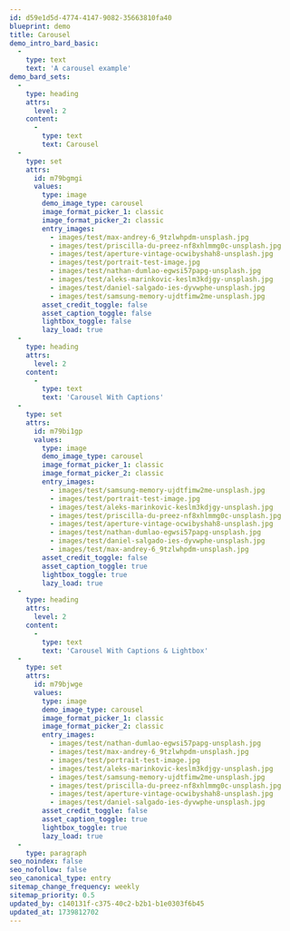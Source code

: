 ```yaml
---
id: d59e1d5d-4774-4147-9082-35663810fa40
blueprint: demo
title: Carousel
demo_intro_bard_basic:
  -
    type: text
    text: 'A carousel example'
demo_bard_sets:
  -
    type: heading
    attrs:
      level: 2
    content:
      -
        type: text
        text: Carousel
  -
    type: set
    attrs:
      id: m79bgmgi
      values:
        type: image
        demo_image_type: carousel
        image_format_picker_1: classic
        image_format_picker_2: classic
        entry_images:
          - images/test/max-andrey-6_9tzlwhpdm-unsplash.jpg
          - images/test/priscilla-du-preez-nf8xhlmmg0c-unsplash.jpg
          - images/test/aperture-vintage-ocwibyshah8-unsplash.jpg
          - images/test/portrait-test-image.jpg
          - images/test/nathan-dumlao-egwsi57papg-unsplash.jpg
          - images/test/aleks-marinkovic-keslm3kdjgy-unsplash.jpg
          - images/test/daniel-salgado-ies-dyvwphe-unsplash.jpg
          - images/test/samsung-memory-ujdtfimw2me-unsplash.jpg
        asset_credit_toggle: false
        asset_caption_toggle: false
        lightbox_toggle: false
        lazy_load: true
  -
    type: heading
    attrs:
      level: 2
    content:
      -
        type: text
        text: 'Carousel With Captions'
  -
    type: set
    attrs:
      id: m79bi1gp
      values:
        type: image
        demo_image_type: carousel
        image_format_picker_1: classic
        image_format_picker_2: classic
        entry_images:
          - images/test/samsung-memory-ujdtfimw2me-unsplash.jpg
          - images/test/portrait-test-image.jpg
          - images/test/aleks-marinkovic-keslm3kdjgy-unsplash.jpg
          - images/test/priscilla-du-preez-nf8xhlmmg0c-unsplash.jpg
          - images/test/aperture-vintage-ocwibyshah8-unsplash.jpg
          - images/test/nathan-dumlao-egwsi57papg-unsplash.jpg
          - images/test/daniel-salgado-ies-dyvwphe-unsplash.jpg
          - images/test/max-andrey-6_9tzlwhpdm-unsplash.jpg
        asset_credit_toggle: false
        asset_caption_toggle: true
        lightbox_toggle: true
        lazy_load: true
  -
    type: heading
    attrs:
      level: 2
    content:
      -
        type: text
        text: 'Carousel With Captions & Lightbox'
  -
    type: set
    attrs:
      id: m79bjwge
      values:
        type: image
        demo_image_type: carousel
        image_format_picker_1: classic
        image_format_picker_2: classic
        entry_images:
          - images/test/nathan-dumlao-egwsi57papg-unsplash.jpg
          - images/test/max-andrey-6_9tzlwhpdm-unsplash.jpg
          - images/test/portrait-test-image.jpg
          - images/test/aleks-marinkovic-keslm3kdjgy-unsplash.jpg
          - images/test/samsung-memory-ujdtfimw2me-unsplash.jpg
          - images/test/priscilla-du-preez-nf8xhlmmg0c-unsplash.jpg
          - images/test/aperture-vintage-ocwibyshah8-unsplash.jpg
          - images/test/daniel-salgado-ies-dyvwphe-unsplash.jpg
        asset_credit_toggle: false
        asset_caption_toggle: true
        lightbox_toggle: true
        lazy_load: true
  -
    type: paragraph
seo_noindex: false
seo_nofollow: false
seo_canonical_type: entry
sitemap_change_frequency: weekly
sitemap_priority: 0.5
updated_by: c140131f-c375-40c2-b2b1-b1e0303f6b45
updated_at: 1739812702
---
```

